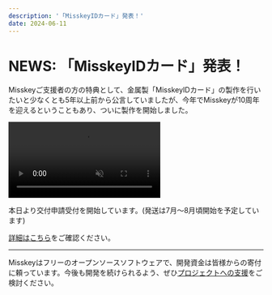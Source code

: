 ```yaml
---
description: '「MisskeyIDカード」発表！'
date: 2024-06-11
---
```


# NEWS: 「MisskeyIDカード」発表！

Misskeyご支援者の方の特典として、金属製「MisskeyIDカード」の製作を行いたいと少なくとも5年以上前から公言していましたが、今年でMisskeyが10周年を迎えるということもあり、ついに製作を開始しました。

<video src="/video/mi-id-card-teaser.mp4" muted autoplay loop></video>

本日より交付申請受付を開始しています。(発送は7月～8月頃開始を予定しています)

[詳細はこちら](/docs/mi-card/)をご確認ください。

---

Misskeyはフリーのオープンソースソフトウェアで、開発資金は皆様からの寄付に頼っています。今後も開発を続けられるよう、ぜひ[プロジェクトへの支援](/docs/donate/)をご検討ください。
